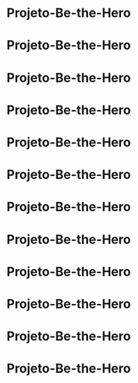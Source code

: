# Projeto-Be-the-Hero
# Projeto-Be-the-Hero
# Projeto-Be-the-Hero
# Projeto-Be-the-Hero
# Projeto-Be-the-Hero
# Projeto-Be-the-Hero
# Projeto-Be-the-Hero
# Projeto-Be-the-Hero
# Projeto-Be-the-Hero
# Projeto-Be-the-Hero
# Projeto-Be-the-Hero
# Projeto-Be-the-Hero
